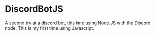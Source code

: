 # DiscordBotJS
A second try at a discord bot, this time using Node.JS with the Discord node. This is my first time using Javascript.
